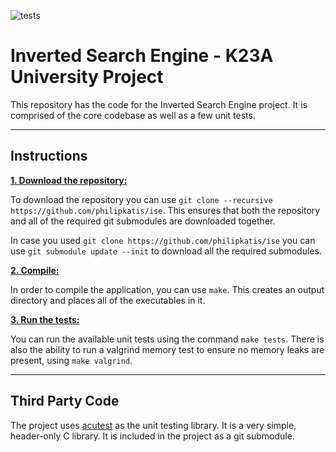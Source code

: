 ![tests](https://github.com/philipkatis/ise/actions/workflows/main.yml/badge.svg)

# Inverted Search Engine - K23A University Project

This repository has the code for the Inverted Search Engine project. It is comprised of the
core codebase as well as a few unit tests.

***

## Instructions

<ins>**1. Download the repository:**</ins>

To download the repository you can use `git clone --recursive https://github.com/philipkatis/ise`.
This ensures that both the repository and all of the required git submodules are downloaded together.

In case you used `git clone https://github.com/philipkatis/ise` you can use `git submodule update --init`
to download all the required submodules.

<ins>**2. Compile:**</ins>

In order to compile the application, you can use `make`. This creates an output directory and places all
of the executables in it.

<ins>**3. Run the tests:**</ins>

You can run the available unit tests using the command `make tests`.
There is also the ability to run a valgrind memory test to ensure no memory leaks are present,
using `make valgrind`.

***

## Third Party Code

The project uses [acutest](https://github.com/mity/acutest) as the unit testing library. It is a very
simple, header-only C library. It is included in the project as a git submodule.
